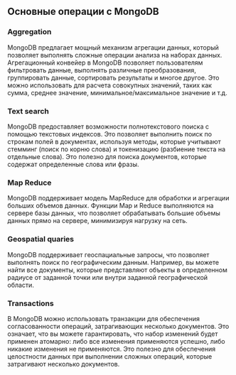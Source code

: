 ## Основные операции с MongoDB
### Aggregation 
MongoDB предлагает мощный механизм агрегации данных, который позволяет выполнять сложные операции анализа на наборах данных. Агрегационный конвейер в MongoDB позволяет пользователям фильтровать данные, выполнять различные преобразования, группировать данные, сортировать результаты и многое другое. Это можно использовать для расчета совокупных значений, таких как сумма, среднее значение, минимальное/максимальное значение и т.д.
### Text search 
MongoDB предоставляет возможности полнотекстового поиска с помощью текстовых индексов. Это позволяет выполнить поиск по строкам полей в документах, используя методы, которые учитывают стемминг (поиск по корню слова) и токенизацию (разбиение текста на отдельные слова). Это полезно для поиска документов, которые содержат определенные слова или фразы.
### Map Reduce
MongoDB поддерживает модель MapReduce для обработки и агрегации больших объемов данных. Функции Map и Reduce выполняются на сервере базы данных, что позволяет обрабатывать большие объемы данных прямо на сервере, минимизируя нагрузку на сеть.
### Geospatial quaries
MongoDB поддерживает геоспациальные запросы, что позволяет выполнять поиск по географическим данным. Например, вы можете найти все документы, которые представляют объекты в определенном радиусе от заданной точки или внутри заданной географической области.
### Transactions
В MongoDB можно использовать транзакции для обеспечения согласованности операций, затрагивающих несколько документов. Это означает, что вы можете гарантировать, что набор изменений будет применен атомарно: либо все изменения применяются успешно, либо никакие изменения не применяются. Это полезно для обеспечения целостности данных при выполнении сложных операций, которые затрагивают несколько документов.